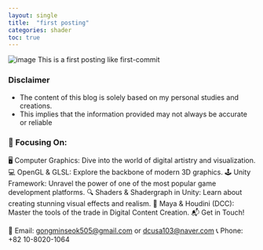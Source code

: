 ```yaml
---
layout: single
title:  "first posting"
categories: shader
toc: true
---
```

  ![image](https://github.com/Mati-as/mati-as.github.io/assets/120005151/6dbb95b6-41fa-4dfc-a277-27ccbc7d1d0a)
This is a first posting like first-commit

### Disclaimer
- The content of this blog is solely based on my personal studies and creations.
- This implies that the information provided may not always be accurate or reliable

### 🌟 Focusing On:

🖥️ Computer Graphics: Dive into the world of digital artistry and visualization.
💻 OpenGL & GLSL: Explore the backbone of modern 3D graphics.
🕹️ Unity Framework: Unravel the power of one of the most popular game development platforms.
🔍 Shaders & Shadergraph in Unity: Learn about creating stunning visual effects and realism.
🎨 Maya & Houdini (DCC): Master the tools of the trade in Digital Content Creation.
📬 Get in Touch!

📧 Email: gongminseok505@gmail.com or dcusa103@naver.com
📞 Phone: +82 10-8020-1064

